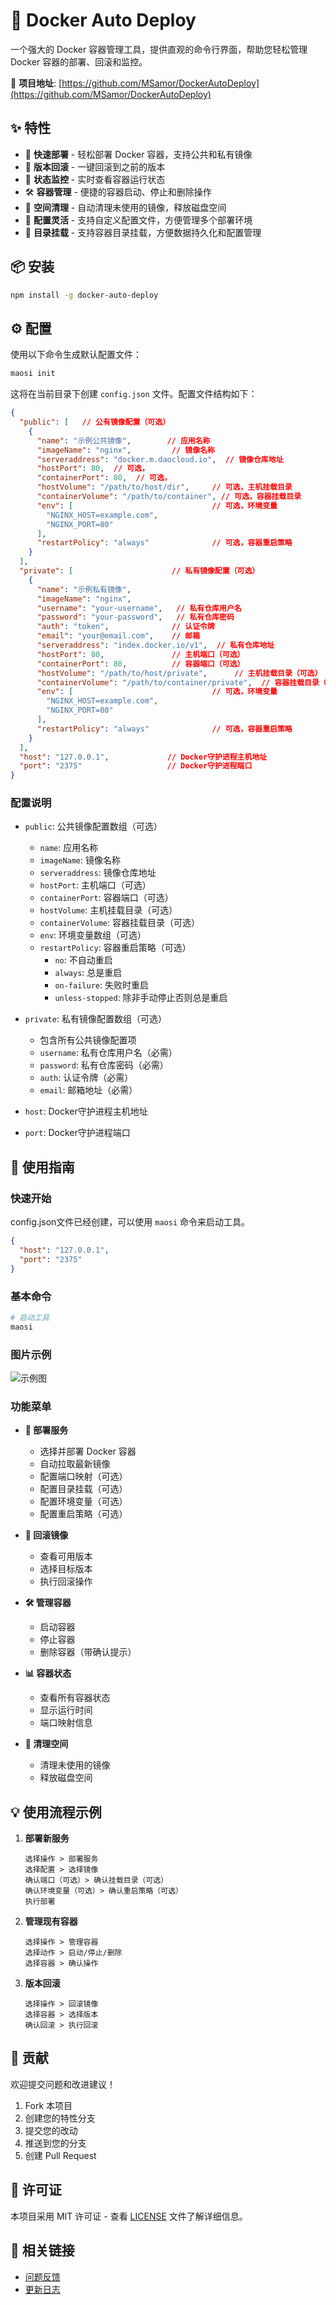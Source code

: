 # 🐳 Docker Auto Deploy

一个强大的 Docker 容器管理工具，提供直观的命令行界面，帮助您轻松管理 Docker 容器的部署、回滚和监控。

🔗 **项目地址**: [https://github.com/MSamor/DockerAutoDeploy](https://github.com/MSamor/DockerAutoDeploy)

## ✨ 特性

- 🚀 **快速部署** - 轻松部署 Docker 容器，支持公共和私有镜像
- 🔄 **版本回滚** - 一键回滚到之前的版本
- 🎯 **状态监控** - 实时查看容器运行状态
- 🛠️ **容器管理** - 便捷的容器启动、停止和删除操作
- 🧹 **空间清理** - 自动清理未使用的镜像，释放磁盘空间
- 📝 **配置灵活** - 支持自定义配置文件，方便管理多个部署环境
- 📂 **目录挂载** - 支持容器目录挂载，方便数据持久化和配置管理

## 📦 安装

```bash
npm install -g docker-auto-deploy
```

## ⚙️ 配置

使用以下命令生成默认配置文件：

```bash
maosi init
```

这将在当前目录下创建 `config.json` 文件。配置文件结构如下：

```json
{
  "public": [   // 公有镜像配置（可选）
    {
      "name": "示例公共镜像",        // 应用名称
      "imageName": "nginx",         // 镜像名称
      "serveraddress": "docker.m.daocloud.io",  // 镜像仓库地址
      "hostPort": 80,  // 可选，
      "containerPort": 80,  // 可选，
      "hostVolume": "/path/to/host/dir",     // 可选，主机挂载目录
      "containerVolume": "/path/to/container", // 可选，容器挂载目录
      "env": [                               // 可选，环境变量
        "NGINX_HOST=example.com",
        "NGINX_PORT=80"
      ],
      "restartPolicy": "always"              // 可选，容器重启策略
    }
  ],
  "private": [                      // 私有镜像配置（可选）
    {
      "name": "示例私有镜像",
      "imageName": "nginx",
      "username": "your-username",   // 私有仓库用户名
      "password": "your-password",   // 私有仓库密码
      "auth": "token",              // 认证令牌
      "email": "your@email.com",    // 邮箱
      "serveraddress": "index.docker.io/v1",  // 私有仓库地址
      "hostPort": 80,               // 主机端口（可选）
      "containerPort": 80,          // 容器端口（可选）
      "hostVolume": "/path/to/host/private",      // 主机挂载目录（可选）
      "containerVolume": "/path/to/container/private",  // 容器挂载目录（可选）
      "env": [                               // 可选，环境变量
        "NGINX_HOST=example.com",
        "NGINX_PORT=80"
      ],
      "restartPolicy": "always"              // 可选，容器重启策略
    }
  ],
  "host": "127.0.0.1",             // Docker守护进程主机地址
  "port": "2375"                   // Docker守护进程端口
}
```

### 配置说明

- `public`: 公共镜像配置数组（可选）
  - `name`: 应用名称
  - `imageName`: 镜像名称
  - `serveraddress`: 镜像仓库地址
  - `hostPort`: 主机端口（可选）
  - `containerPort`: 容器端口（可选）
  - `hostVolume`: 主机挂载目录（可选）
  - `containerVolume`: 容器挂载目录（可选）
  - `env`: 环境变量数组（可选）
  - `restartPolicy`: 容器重启策略（可选）
    - `no`: 不自动重启
    - `always`: 总是重启
    - `on-failure`: 失败时重启
    - `unless-stopped`: 除非手动停止否则总是重启

- `private`: 私有镜像配置数组（可选）
  - 包含所有公共镜像配置项
  - `username`: 私有仓库用户名（必需）
  - `password`: 私有仓库密码（必需）
  - `auth`: 认证令牌（必需）
  - `email`: 邮箱地址（必需）

- `host`: Docker守护进程主机地址
- `port`: Docker守护进程端口

## 🚀 使用指南

### 快速开始

config.json文件已经创建，可以使用 `maosi` 命令来启动工具。

```json
{
  "host": "127.0.0.1",
  "port": "2375"
}
```

### 基本命令

```bash
# 启动工具
maosi
```

### 图片示例

![示例图](./image/example.png)

### 功能菜单

- **🚢 部署服务**
  - 选择并部署 Docker 容器
  - 自动拉取最新镜像
  - 配置端口映射（可选）
  - 配置目录挂载（可选）
  - 配置环境变量（可选）
  - 配置重启策略（可选）

- **🔄 回滚镜像**
  - 查看可用版本
  - 选择目标版本
  - 执行回滚操作

- **🛠️ 管理容器**
  - 启动容器
  - 停止容器
  - 删除容器（带确认提示）

- **📊 容器状态**
  - 查看所有容器状态
  - 显示运行时间
  - 端口映射信息

- **🧹 清理空间**
  - 清理未使用的镜像
  - 释放磁盘空间

## 💡 使用流程示例

1. **部署新服务**
   ```
   选择操作 > 部署服务
   选择配置 > 选择镜像
   确认端口（可选）> 确认挂载目录（可选）
   确认环境变量（可选）> 确认重启策略（可选）
   执行部署
   ```

2. **管理现有容器**
   ```
   选择操作 > 管理容器
   选择动作 > 启动/停止/删除
   选择容器 > 确认操作
   ```

3. **版本回滚**
   ```
   选择操作 > 回滚镜像
   选择容器 > 选择版本
   确认回滚 > 执行回滚
   ```

## 🤝 贡献

欢迎提交问题和改进建议！

1. Fork 本项目
2. 创建您的特性分支
3. 提交您的改动
4. 推送到您的分支
5. 创建 Pull Request

## 📄 许可证

本项目采用 MIT 许可证 - 查看 [LICENSE](LICENSE) 文件了解详细信息。

## 🔗 相关链接

- [问题反馈](https://github.com/MSamor/DockerAutoDeploy/issues)
- [更新日志](CHANGELOG.md)
